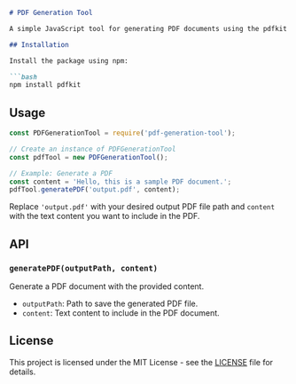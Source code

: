 ```markdown
# PDF Generation Tool

A simple JavaScript tool for generating PDF documents using the pdfkit library.

## Installation

Install the package using npm:

```bash
npm install pdfkit
```

## Usage

```javascript
const PDFGenerationTool = require('pdf-generation-tool');

// Create an instance of PDFGenerationTool
const pdfTool = new PDFGenerationTool();

// Example: Generate a PDF
const content = 'Hello, this is a sample PDF document.';
pdfTool.generatePDF('output.pdf', content);
```

Replace `'output.pdf'` with your desired output PDF file path and `content` with the text content you want to include in the PDF.

## API

### `generatePDF(outputPath, content)`

Generate a PDF document with the provided content.

- `outputPath`: Path to save the generated PDF file.
- `content`: Text content to include in the PDF document.

## License

This project is licensed under the MIT License - see the [LICENSE](LICENSE) file for details.
```

